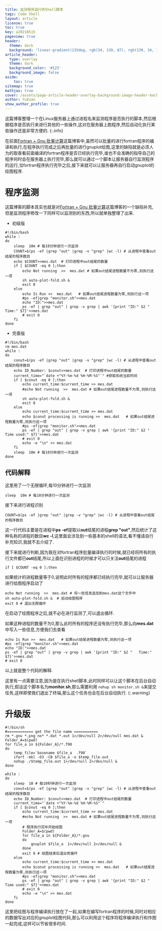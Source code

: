 ```yaml
---
title: 监测程序运行的Shell脚本
tags: Code Shell
layout: article
license: true
toc: true
key: a20210515
pageview: true
header:
  theme: dark
  background: 'linear-gradient(135deg, rgb(34, 139, 87), rgb(139, 34, 139))'
article_header:
  type: overlay
  theme: dark
  background_color: '#123'
  background_image: false
aside:
    toc: true
sitemap: true
mathjax: true
cover: /assets/page-article-header-overlay-background-image-header-background.jpg
author: YuXuan
show_author_profile: true
---
```

这篇博客整理一个在Linux服务器上通过进程名来监测程序是否执行的脚本,然后根据程序是否执行来进行其他的一些操作,这对在服务器上跑程序,然后自动化执行某些操作还是非常方便的.
{:.info}
<!--more-->
在前面[Fortran + Gnu 批量计算](https://yxli8023.github.io/2021/05/14/Fortran-Gnu.html)这篇博客中,虽然可以批量的进行fortran程序的编译和执行,在程序执行完成之后再批量的进行gnuplot绘图,这里的缺陷就是必须人为的取查看前面编译的fortran程序是否已经执行完毕,谁也不会准确的指导自己的程序何时会在服务器上执行完毕,那么就可以通过一个脚本让服务器自行监测程序的运行,当fortran程序执行完毕之后,接下来就可以让服务器再自行启动gnuplot的绘图程序.

# 程序监测
这篇博客的脚本其实也就是对[Fortran + Gnu 批量计算](https://yxli8023.github.io/2021/05/14/Fortran-Gnu.html)这篇博客的一个缺陷补充,但是监测程序修改一下同样可以监测别的东西,所以就单独整理了出来.
- 初级版
```shell
#!/bin/bash
while :
do 
	sleep  10m # 每10分钟进行一次监测
	COUNT=$(ps -ef |grep "out" |grep -v "grep" |wc -l) # 从进程中查看out结尾的程序数目
	echo $COUNT>>mes.dat  # 打印进程中out结尾的数量
	if [ $COUNT -eq 0 ];then
		echo Not running  >>  mes.dat # 如果out结尾进程数量不为零,则执行这一项
		sh auto-plot-fold.sh &
		exit 0
	else
		echo Is Run >>  mes.dat   # 如果out结尾进程数量为零,则执行这一项	
		#ps -ef|grep "monitor.sh">>mes.dat	
		echo "ID:">>mes.dat
		ps -ef | grep "out" | grep -v grep | awk '{print "ID:" $2 "   Time:" $7}'>>mes.dat
		# exit 0
	fi
done
```

- 完善版

```shell
#!/bin/bash
rm mes.dat
while :
do 
	conut=$(ps -ef |grep "out" |grep -v "grep" |wc -l) # 从进程中查看out结尾的程序数目
	echo ID_Number: $conut>>mes.dat  # 打印进程中out结尾的数量
	current_time="`date +"%Y-%m-%d %H-%M-%S"`" #获取系统当前时间
	if [ $conut -eq 0 ];then
		echo current_time:$current_time >> mes.dat
		#echo Not running  >>  mes.dat # 如果out结尾进程数量不为零,则执行这一项
		sh auto-plot-fold.sh &
		exit 0
	else
		echo current_time:$current_time >> mes.dat
		echo $conut processing is running >>  mes.dat   # 如果out结尾进程数量为零,则执行这一项	
		#ps -ef|grep "monitor.sh">>mes.dat	
		ps -ef | grep "out" | grep -v grep | awk '{print "ID:" $2 "   Time used:" $7}'>>mes.dat
		# exit 0
		echo -e "\n" >> mes.dat
	fi
	sleep  10m # 每10分钟进行一次监测
done
```

## 代码解释
这里用了一个无限循环,每10分钟进行一次监测
```shell
sleep  10m # 每10分钟进行一次监测
```
接下来进行进程识别
```shell
COUNT=$(ps -ef |grep "out" |grep -v "grep" |wc -l) # 从进程中查看out结尾的程序数目
```
这一行代码主要是在进程中**ps -ef**提取以**out**结尾的进程**grep "out"**,然后统计了这种名称的进程的数目**wc -l**,这里面会涉及到一些基本的shell的语法,看不懂请自行补充知识,我就不去介绍了.

接下来就进行判断,因为我在对fortran程序批量编译执行的时候,就已经将所有的执行文件都已**out**结尾,所以上面在识别进程的时候才可以只关注**out**结尾的进程
```shell
if [ $COUNT -eq 0 ];then
```
如果统计的进程数量等于0,说明此时所有的程序都已经执行完毕,就可以让服务器进行绘图程序启动了
```shell
echo Not running  >>  mes.dat # 将一些信息追加到mes.dat这个文件中
sh auto-plot-fold.sh &  # 启动绘图程序
exit 0 # 退出无限循环
```
在启动了绘图程序之后,就不必在进行监测了,可以退出循环.

如果这种进程的数量不为0,那么此时所有的程序还没有执行完毕,那么向**mes.dat**中写入一些信息,方便我们去查看
```shell
echo Is Run >>  mes.dat   # 如果out结尾进程数量为零,则执行这一项	
#ps -ef|grep "monitor.sh">>mes.dat	
echo "ID:">>mes.dat
ps -ef | grep "out" | grep -v grep | awk '{print "ID:" $2 "   Time:" $7}'>>mes.dat
# exit 0
```

以上就是整个代码的解释.

这里有一点需要注意,因为是在执行shell脚本,此时同样可以让这个脚本在后台自动执行,假设这个脚本名为**monitor.sh**,那么需要利用
`nohup sh monitor.sh &`来提交任务,这样即使我们退出了终端,那么这个任务也会在后台自动执行.
{:.warning}

# 升级版
```shell
#!/bin/sh  
#============ get the file name ===========  
rm *.gnu *.png no* *.dat *.out 1>/dev/null 2>/dev/null mes.dat &
Folder_A=$(pwd) 
for file_a in ${Folder_A}/*.f90
do 
	temp_file=`basename $file_a  .f90` 
	ifort -mkl -O3 -CB $file_a -o $temp_file.out 
    nohup ./$temp_file.out 1>/dev/null 2>/dev/null &
done

while :
do 
	sleep  10 # 每10秒钟进行一次监测
	conut=$(ps -ef |grep "out" |grep -v "grep" |wc -l) # 从进程中查看out结尾的程序数目
	echo ID_Number: $conut>>mes.dat  # 打印进程中out结尾的数量
	current_time="`date +"%Y-%m-%d %H-%M-%S"`"
	if [ $conut -eq 0 ];then
		echo current_time:$current_time >> mes.dat
		#echo Not running  >>  mes.dat # 如果out结尾进程数量不为零,则执行这一项
		# 程序执行完毕开始绘图
		Folder_A=$(pwd) 
		for file_a in ${Folder_A}/*.gnu
		do 
			gnuplot $file_a  1>/dev/null 2>/dev/null &
		done
		exit 0 # 绘图结束后退出死循环
	else
		echo current_time:$current_time >> mes.dat
		echo $conut processing is running >>  mes.dat   # 如果out结尾进程数量为零,则执行这一项	
		#ps -ef|grep "monitor.sh">>mes.dat	
		ps -ef | grep "out" | grep -v grep | awk '{print "ID:" $2 "   Time used:" $7}'>>mes.dat
		# exit 0
		echo -e "\n" >> mes.dat
	fi
done
```
这里把绘图与程序编译执行放在了一起,如果在编写fortran程序的时候,同时对相应的数据写出对应的gnuplot绘图代码,那么可以利用这个程序将程序编译执行和作图一起完成,这样可以节省很多时间.

